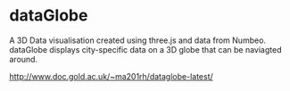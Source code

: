 # dataGlobe

A 3D Data visualisation created using three.js and data from Numbeo. 
dataGlobe displays city-specific data on a 3D globe that can be naviagted around.

http://www.doc.gold.ac.uk/~ma201rh/dataglobe-latest/

